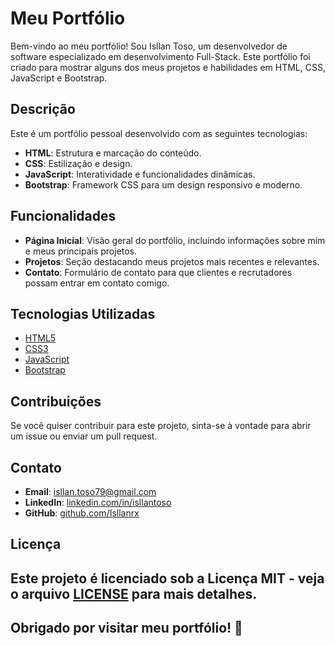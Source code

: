 # Meu Portfólio

Bem-vindo ao meu portfólio! Sou Isllan Toso, um desenvolvedor de software especializado em desenvolvimento Full-Stack. Este portfólio foi criado para mostrar alguns dos meus projetos e habilidades em HTML, CSS, JavaScript e Bootstrap.

## Descrição

Este é um portfólio pessoal desenvolvido com as seguintes tecnologias:
- **HTML**: Estrutura e marcação do conteúdo.
- **CSS**: Estilização e design.
- **JavaScript**: Interatividade e funcionalidades dinâmicas.
- **Bootstrap**: Framework CSS para um design responsivo e moderno.

## Funcionalidades

- **Página Inicial**: Visão geral do portfólio, incluindo informações sobre mim e meus principais projetos.
- **Projetos**: Seção destacando meus projetos mais recentes e relevantes.
- **Contato**: Formulário de contato para que clientes e recrutadores possam entrar em contato comigo.

## Tecnologias Utilizadas

- [HTML5](https://developer.mozilla.org/pt-BR/docs/Web/HTML)
- [CSS3](https://developer.mozilla.org/pt-BR/docs/Web/CSS)
- [JavaScript](https://developer.mozilla.org/pt-BR/docs/Web/JavaScript)
- [Bootstrap](https://getbootstrap.com/)

## Contribuições

Se você quiser contribuir para este projeto, sinta-se à vontade para abrir um issue ou enviar um pull request.

## Contato

- **Email**: [isllan.toso79@gmail.com](mailto:isllan.toso79@gmail.com)
- **LinkedIn**: [linkedin.com/in/isllantoso](https://linkedin.com/in/isllantoso)
- **GitHub**: [github.com/Isllanrx](https://github.com/Isllanrx)

## Licença

Este projeto é licenciado sob a Licença MIT - veja o arquivo [LICENSE](LICENSE) para mais detalhes.
-
Obrigado por visitar meu portfólio! 🚀
-
